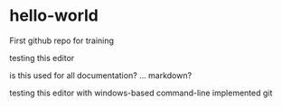 # hello-world
First github repo for training

testing this editor

is this used for all documentation? ... markdown?

testing this editor with windows-based command-line implemented git
